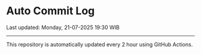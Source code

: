 # Auto Commit Log

Last updated: Monday, 21-07-2025 19:30 WIB

---

This repository is automatically updated every 2 hour using GitHub Actions.
